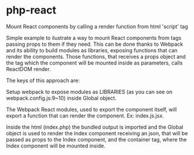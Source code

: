 # php-react
Mount React components by calling a render function from html 'script' tag

Simple example to ilustrate a way to mount React components from <script></script> tags passing props to them if they need.
This can be done thanks to Webpack and its ability to build modules as libraries, exposing functions that can render the components.
Those functions, that receives a props object and the tag which the component will be mounted inside as parameters, calls ReactDOM render.

The keys of this approach are:
  
  Setup webpack to expose modules as LIBRARIES (as you can see on webpack.config.js:9~10) inside Global object.
  
  The Webpack React modules, used to export the component itself, will export a function that can render the component. Ex: index.js.jsx.
  
  Inside the html (index.php) the bundled output is imported and the Global object is used to render the Index component receiving an json, that will be passed as props to the Index component, and the container tag, where the Index component will be mounted inside.

